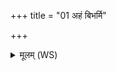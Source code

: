 +++
title = "01 अहं बिभर्मि"

+++
<details><summary>मूलम् (WS)</summary>

अहं बिभर्मि ते मनो अहं चितमहं व्रतम् ।  
ममेदपि क्रतावसो मम चित्ते सचावहै ॥ १ ॥
</details>